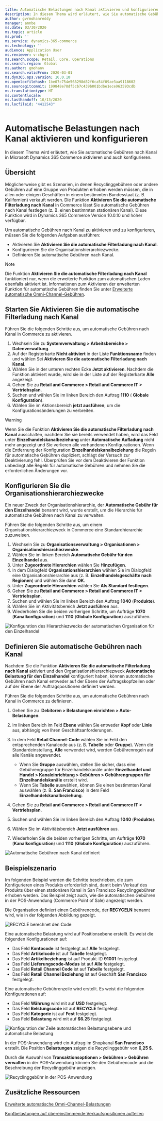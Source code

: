 ```yaml
---
title: Automatische Belastungen nach Kanal aktivieren und konfigurieren
description: In diesem Thema wird erläutert, wie Sie automatische Gebühren nach Kanal in Microsoft Dynamics 365 Commerce aktivieren und konfigurieren.
author: gvrmohanreddy
manager: annbe
ms.date: 03/30/2020
ms.topic: article
ms.prod: ''
ms.service: dynamics-365-commerce
ms.technology: ''
audience: Application User
ms.reviewer: v-chgri
ms.search.scope: Retail, Core, Operations
ms.search.region: Global
ms.author: gmohanv
ms.search.validFrom: 2020-03-01
ms.dyn365.ops.version: 10.0.10
ms.openlocfilehash: 1be07c754e563298d82f6ca54f09ae3aa9118602
ms.sourcegitcommit: 199848e78df5cb7c439b001bdbe1ece963593cdb
ms.translationtype: HT
ms.contentlocale: 
ms.lasthandoff: 10/13/2020
ms.locfileid: "4412543"
---
```

# <a name="enable-and-configure-auto-charges-by-channel"></a>Automatische Belastungen nach Kanal aktivieren und konfigurieren

In diesem Thema wird erläutert, wie Sie automatische Gebühren nach Kanal in Microsoft Dynamics 365 Commerce aktivieren und auch konfigurieren.

## <a name="overview"></a>Übersicht

Möglicherweise gibt es Szenarien, in denen Recyclinggebühren oder andere Gebühren auf eine Gruppe von Produkten erhoben werden müssen, die in allen oder einigen Geschäften in einem bestimmten Bundesstaat (z. B. Kalifornien) verkauft werden. Die Funktion **Aktivieren Sie die automatische Filterladung nach Kanal** in Commerce lässt Sie automatische Gebühren nach Kanal festlegen (z. B. einen bestimmten stationären Kanal). Diese Funktion wird in Dynamics 365 Commerce Version 10.0.10 und höher verfügbar.

Um automatische Gebühren nach Kanal zu aktivieren und zu konfigurieren, müssen Sie die folgenden Aufgaben ausführen:

- Aktivieren Sie **Aktivieren Sie die automatische Filterladung nach Kanal**.
- Konfigurieren Sie die Organisationshierarchiezwecke.
- Definieren Sie automatische Gebühren nach Kanal.

> [!NOTE]
> Die Funktion **Aktivieren Sie die automatische Filterladung nach Kanal** funktioniert nur, wenn die erweiterte Funktion zum automatischen Laden ebenfalls aktiviert ist. Informationen zum Aktivieren der erweiterten Funktion für automatische Gebühren finden Sie unter [Erweiterte automatische Omni-Channel-Gebühren](omni-auto-charges.md).

## <a name="turn-on-the-enable-filter-auto-charges-by-channel-feature"></a>Starten Sie Aktivieren Sie die automatische Filterladung nach Kanal

Führen Sie die folgenden Schritte aus, um automatische Gebühren nach Kanal in Commerce zu aktivieren.

1. Wechseln Sie zu **Systemverwaltung \> Arbeitsbereiche \> Datenverwaltung**.
1. Auf der Registerkarte **Nicht aktiviert** in der Liste **Funktionsname** finden und wählen Sei **Aktivieren Sie die automatische Filterladung nach Kanal**.
1. Wählen Sie in der unteren rechten Ecke **Jetzt aktivieren**. Nachdem die Funktion aktiviert wurde, wird sie in der Liste auf der Registerkarte **Alle** angezeigt.
1. Gehen Sie zu **Retail and Commerce \> Retail and Commerce IT \> Vertriebsplan**.
1. Suchen und wählen Sie im linken Bereich den Auftrag **1110** ( **Globale Konfiguration**).
1. Wählen Sie im Aktionsbereich **jetzt ausführen**, um die Konfigurationsänderungen zu verbreiten.

> [!WARNING]
> Wenn Sie die Funktion **Aktivieren Sie die automatische Filterladung nach Kanal** ausschalten, nachdem Sie sie bereits verwendet haben, wird das Feld unter **Einzelhandelskanalbeziehung** unter **Automatische Aufladung** nicht mehr angezeigt und Sie verlieren alle vorhandenen Konfigurationen. Wenn die Entfernung der Konfiguration **Einzelhandelskanalbeziehung** die Regeln für automatische Gebühren dupliziert, schlägt der Versuch zur Deaktivierung fehl. Überprüfen Sie vor dem Deaktivieren der Funktion unbedingt alle Regeln für automatische Gebühren und nehmen Sie die erforderlichen Änderungen vor.

## <a name="configure-the-organization-hierarchy-purpose"></a>Konfigurieren Sie die Organisationshierarchiezwecke

Ein neuer Zweck der Organisationshierarchie, der **Automatische Gebühr für den Einzelhandel** benannt wird, wurde erstellt, um die Hierarchie für automatische Gebühren nach Kanal zu verwalten.

Führen Sie die folgenden Schritte aus, um einem Organisationshierarchiezweck in Commerce eine Standardhierarchie zuzuweisen.
        
1. Wechseln Sie zu **Organisationsverwaltung \> Organisationen \> Organisationshierarchiezwecke**.
1. Wählen Sie im linken Bereich **Automatische Gebühr für den Einzelhandel** aus.
1. Unter **Zugeordnete Hierarchien** wählen Sie **Hinzufügen**.
1. In dem Dialogfeld **Organisationshierarchien** wählen Sie im Dialogfeld eine Organisationshierarchie aus (z. B. **Einzelhandelsgeschäfte nach Regionen**) und wählen Sie dann **OK**.
1. Unter **Zugeordnete Hierarchien** wählen Sie **Als Standard festlegen**.
1. Gehen Sie zu **Retail and Commerce \> Retail and Commerce IT \> Vertriebsplan**.
1. Suchen und wählen Sie im linken Bereich den Auftrag **1040** (**Produkte**).
1. Wählen Sie im Aktivitätsbereich **Jetzt ausführen** aus.
1. Wiederholen Sie die beiden vorherigen Schritte, um Aufträge **1070** (**Kanalkonfiguration**) und **1110** (**Globale Konfiguration**) auszuführen.

![Konfiguration des Hierarchiezwecks der automatischen Organisation für den Einzelhandel](media/Auto-charges-org-hierarchy-purpose.png)

## <a name="define-auto-charges-by-channel"></a>Definieren Sie automatische Gebühren nach Kanal

Nachdem Sie die Funktion **Aktivieren Sie die automatische Filterladung nach Kanal** aktiviert und den Organisationshierarchiezweck **Automatische Belastung für den Einzelhandel** konfiguriert haben, können automatische Gebühren nach Kanal entweder auf der Ebene der Auftragskopfzeilen oder auf der Ebene der Auftragspositionen definiert werden.

Führen Sie die folgenden Schritte aus, um automatische Gebühren nach Kanal in Commerce zu definieren.

1. Gehen Sie zu  **Debitoren \> Belastungen einrichten \> Auto-Belastungen**.
1. Im linken Bereich im Feld **Ebene** wählen Sie entweder **Kopf** oder **Linie** aus, abhängig von Ihren Geschäftsanforderungen.
1. In dem Feld **Retail Channel-Code** wählen Sie im Feld den entsprechenden Kanalcode aus (z. B. **Tabelle** oder **Gruppe**). Wenn die Standardeinstellung, **Alle** verwendet wird, werden Gebührenregeln auf alle Kanäle angewendet.

    - Wenn Sie **Gruppe** auswählen, stellen Sie sicher, dass eine Gebührengruppe für Einzelhandelskanäle unter **Einzelhandel und Handel \> Kanaleinrichtung \> Gebühren \> Gebührengruppen für Einzelhandelskanäle** erstellt wird.
    - Wenn Sie **Tabelle** auswählen, können Sie einen bestimmten Kanal auswählen (z. B. **San Francisco**) in dem Feld **Einzelhandelskanalbeziehung**.

1. Gehen Sie zu **Retail and Commerce \> Retail and Commerce IT \> Vertriebsplan**.
1. Suchen und wählen Sie im linken Bereich den Auftrag **1040** (**Produkte**).
1. Wählen Sie im Aktivitätsbereich **Jetzt ausführen** aus.
1. Wiederholen Sie die beiden vorherigen Schritte, um Aufträge **1070** (**Kanalkonfiguration**) und **1110** (**Globale Konfiguration**) auszuführen.
    
![Automatische Gebühren nach Kanal definiert](media/Auto-charges-line-charge-by-channel.png)

## <a name="example-scenario"></a>Beispielszenario

Im folgenden Beispiel werden die Schritte beschrieben, die zum Konfigurieren eines Produkts erforderlich sind, damit beim Verkauf des Produkts über einen stationären Kanal in San Francisco Recyclinggebühren erhoben werden. Das Beispiel zeigt auch, wie die automatischen Gebühren in der POS-Anwendung (Commerce Point of Sale) angezeigt werden.

Die Organisation definiert einen Gebührencode, der **RECYCELN** benannt wird, wie in der folgenden Abbildung gezeigt.

![RECYCLE berechnet den Code](media/Auto-charges-charge-code.png)

Eine automatische Belastung wird auf Positionsebene erstellt. Es weist die folgenden Konfigurationen auf:

- Das Feld **Kontocode** ist festgelegt auf **Alle** festgelegt.
- Das Feld **Artikelcode** ist auf **Tabelle** festgelegt.
- Das Feld **Artikelbeziehung** ist auf Produkt-ID **91001** festgelegt.
- Das Feld **Lieferungscode-Modus** ist auf **Alle** festgelegt.
- Das Feld **Retail Channel Code** ist auf **Tabelle** festgelegt.
- Das Feld **Retail Channel Beziehung** ist auf Geschäft **San Francisco** festgelegt.

Eine automatische Gebührenzeile wird erstellt. Es weist die folgenden Konfigurationen auf:

- Das Feld **Währung** wird mit auf **USD** festgelegt.
- Das Feld **Belstungscode** ist auf **RECYCLE** festgelegt.
- Das Feld **Kategorie** ist auf **Fest** festgelegt.
- Das Feld **Belastung** wird mit auf **$6.25** festgelegt.

![Konfiguration der Zeile automatischen Belastungsebene und automatische Belastung](media/Auto-charges-recyclingfee-line-fee.png)

In der POS-Anwendung wird ein Auftrag im Shopkanal **San Francisco** erstellt. Die Position **Belastungen** zeigen die Recyclinggebühr von **6,25 $**.

Durch die Auswahl von **Transaktionsoptionen \> Gebühren \> Gebühren verwalten** in der POS-Anwendung können Sie den Gebührencode und die Beschreibung der Recyclinggebühr anzeigen.

![Recyclinggebühr in der POS-Anwendung](media/pos-auto-charges-recyclingfee-line-fee.png)

## <a name="additional-resources"></a>Zusätzliche Ressourcen

[Erweiterte automatische Omni-Channel-Belastungen](omni-auto-charges.md)

[Kopfbelastungen auf übereinstimmende Verkaufspositionen aufteilen](pro-rate-charges-matching-lines.md)
